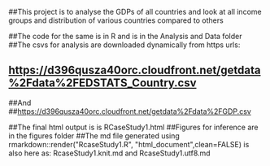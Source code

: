  ##This project is to analyse the GDPs of all countries and look at all income groups and distribution of various countries compared to others
 
 ##The code for the same is in R and is in the Analysis and Data folder
 ##The csvs for analysis are downloaded dynamically from https urls:
 ##  https://d396qusza40orc.cloudfront.net/getdata%2Fdata%2FEDSTATS_Country.csv
  ##And
  ##https://d396qusza40orc.cloudfront.net/getdata%2Fdata%2FGDP.csv
  
 ##The final html output is is RCaseStudy1.html
 ##Figures for inference are in the figures folder
 ##The md file generated using rmarkdown::render("RcaseStudy1.R", "html_document",clean=FALSE) is also here as: RcaseStudy1.knit.md and RcaseStudy1.utf8.md